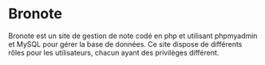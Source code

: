 # Bronote

Bronote est un site de gestion de note codé en php et utilisant phpmyadmin et MySQL pour gérer la base de données. Ce site dispose de différents rôles pour les utilisateurs, chacun ayant des privilèges différent.
